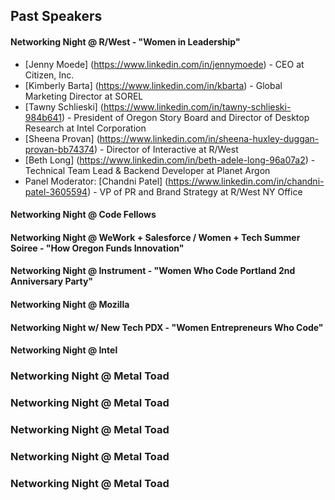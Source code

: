 ## Past Speakers

#### Networking Night @ R/West - "Women in Leadership"
- [Jenny Moede] (https://www.linkedin.com/in/jennymoede) - CEO at Citizen, Inc.
- [Kimberly Barta] (https://www.linkedin.com/in/kbarta) - Global Marketing Director at SOREL
- [Tawny Schlieski] (https://www.linkedin.com/in/tawny-schlieski-984b641) - President of Oregon Story Board and Director of Desktop Research at Intel Corporation
- [Sheena Provan] (https://www.linkedin.com/in/sheena-huxley-duggan-provan-bb74374) - Director of Interactive at R/West 
- [Beth Long] (https://www.linkedin.com/in/beth-adele-long-96a07a2) - Technical Team Lead & Backend Developer at Planet Argon
- Panel Moderator: [Chandni Patel] (https://www.linkedin.com/in/chandni-patel-3605594) - VP of PR and Brand Strategy at R/West NY Office

#### Networking Night @ Code Fellows 

#### Networking Night @ WeWork + Salesforce / Women + Tech Summer Soiree - "How Oregon Funds Innovation"

#### Networking Night @ Instrument - "Women Who Code Portland 2nd Anniversary Party"

#### Networking Night @ Mozilla

#### Networking Night w/ New Tech PDX - "Women Entrepreneurs Who Code"

#### Networking Night @ Intel 

### Networking Night @ Metal Toad

### Networking Night @ Metal Toad

### Networking Night @ Metal Toad

### Networking Night @ Metal Toad

### Networking Night @ Metal Toad









